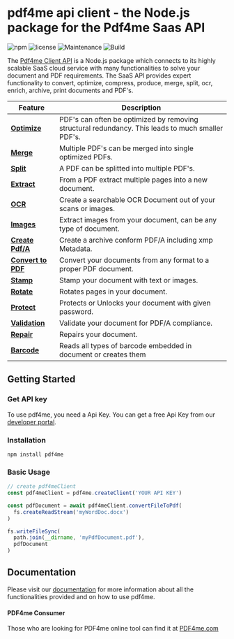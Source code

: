 # pdf4me api client - the Node.js package for the Pdf4me Saas API

![npm](https://img.shields.io/npm/v/pdf4me.svg) ![license](https://img.shields.io/github/license/mashape/apistatus.svg) ![Maintenance](https://img.shields.io/maintenance/yes/2018.svg) ![Build](https://ynoox.visualstudio.com/_apis/public/build/definitions/2e29c2f0-3f4a-40e1-a4b1-1cc465571206/304/badge)

The [Pdf4me Client API](https://developer.pdf4me.com/docs/api/getting-started/) is a Node.js package which connects to its highly scalable SaaS cloud service with many functionalities to solve your document and PDF requirements. The SaaS API provides expert functionality to convert, optimize, compress, produce, merge, split, ocr, enrich, archive, print documents and PDF's.

| Feature                                                                                         | Description                                                                                       |
| ----------------------------------------------------------------------------------------------- | ------------------------------------------------------------------------------------------------- |
| [**Optimize**](https://developer.pdf4me.com/docs/api/basic-functionality/optimize/)             | PDF's can often be optimized by removing structural redundancy. This leads to much smaller PDF's. |
| [**Merge**](https://developer.pdf4me.com/docs/api/basic-functionality/merge-pdfs/)              | Multiple PDF's can be merged into single optimized PDFs.                                          |
| [**Split**](https://developer.pdf4me.com/docs/api/basic-functionality/split-pdf/)               | A PDF can be splitted into multiple PDF's.                                                        |
| [**Extract**](https://developer.pdf4me.com/docs/api/basic-functionality/extract-pdf/)           | From a PDF extract multiple pages into a new document.                                            |
| [**OCR**](https://developer.pdf4me.com/docs/api/basic-functionality/ocr/)                       | Create a searchable OCR Document out of your scans or images.                                     |
| [**Images**](https://developer.pdf4me.com/docs/api/basic-functionality/create-image/)           | Extract images from your document, can be any type of document.                                   |
| [**Create Pdf/A**](https://developer.pdf4me.com/docs/api/basic-functionality/pdfa/)             | Create a archive conform PDF/A including xmp Metadata.                                            |
| [**Convert to PDF**](https://developer.pdf4me.com/docs/api/basic-functionality/convert-to-pdf/) | Convert your documents from any format to a proper PDF document.                                  |
| [**Stamp**](https://developer.pdf4me.com/docs/api/basic-functionality/stamp/)                   | Stamp your document with text or images.                                                          |
| [**Rotate**](https://developer.pdf4me.com/docs/api/basic-functionality/rotate-pdf/)             | Rotates pages in your document.                                                                   |
| [**Protect**](https://developer.pdf4me.com/docs/api/basic-functionality/protect/)               | Protects or Unlocks your document with given password.                                            |
| [**Validation**](https://developer.pdf4me.com/docs/api/basic-functionality/validate/)           | Validate your document for PDF/A compliance.                                                      |
| [**Repair**](https://developer.pdf4me.com/docs/api/basic-functionality/repair/)                 | Repairs your document.                                                                            |
| [**Barcode**](https://developer.pdf4me.com/docs/api/basic-functionality/barcode/)               | Reads all types of barcode embedded in document or creates them                                   |

## Getting Started

### Get API key

To use pdf4me, you need a Api Key. You can get a free Api Key from our [developer portal](https://portal.pdf4me.com).

### Installation

`npm install pdf4me`

### Basic Usage

```javascript
// create pdf4meClient
const pdf4meClient = pdf4me.createClient('YOUR API KEY')

const pdfDocument = await pdf4meClient.convertFileToPdf(
  fs.createReadStream('myWordDoc.docx')
)

fs.writeFileSync(
  path.join(__dirname, 'myPdfDocument.pdf'),
  pdfDocument
)
```

## Documentation

Please visit our [documentation](https://developer.pdf4me.com/docs/api/basic-functionality/) for more information about all the functionalities provided and on how to use pdf4me.

#### PDF4me Consumer

Those who are looking for PDF4me online tool can find it at [PDF4me.com](https://pdf4me.com/)
